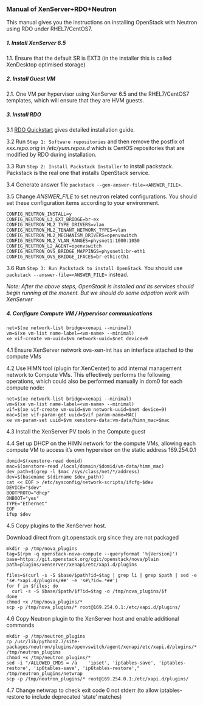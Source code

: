 ### Manual of XenServer+RDO+Neutron

This manual gives you the instructions on installing OpenStack with 
Neutron using RDO under RHEL7/CentOS7.

##### 1. Install XenServer 6.5
1.1. Ensure that the default SR is EXT3 (in the installer this is called 
XenDesktop optimised storage)

##### 2. Install Guest VM
2.1.	One VM per hypervisor using XenServer 6.5 and the RHEL7/CentOS7 
templates, which will ensure that they are HVM guests.

##### 3. Install RDO
3.1 [RDO Quickstart](https://www.rdoproject.org/Quickstart) gives detailed 
installation guide. 

3.2 Run `Step 1: Software repositories` and then remove 
the postfix of *xxx.repo.orig* in */etc/yum.repos.d* which is CentOS 
repositories that are modified by RDO during installation.

3.3 Run `Step 2: Install Packstack Installer` to install packstack. Packstack
is the real one that installs OpenStack service.

3.4 Generate answer file `packstack --gen-answer-file=<ANSWER_FILE>`.

3.5 Change *ANSWER_FILE* to set neutron related configurations.
You should set these configuration items according to your environment.

    CONFIG_NEUTRON_INSTALL=y
    CONFIG_NEUTRON_L3_EXT_BRIDGE=br-ex
    CONFIG_NEUTRON_ML2_TYPE_DRIVERS=vlan
    CONFIG_NEUTRON_ML2_TENANT_NETWORK_TYPES=vlan
    CONFIG_NEUTRON_ML2_MECHANISM_DRIVERS=openvswitch
    CONFIG_NEUTRON_ML2_VLAN_RANGES=physnet1:1000:1050
    CONFIG_NEUTRON_L2_AGENT=openvswitch
    CONFIG_NEUTRON_OVS_BRIDGE_MAPPINGS=physnet1:br-eth1
    CONFIG_NEUTRON_OVS_BRIDGE_IFACES=br-eth1:eth1

3.6 Run `Step 3: Run Packstack to install OpenStack`. You should use 
`packstack --answer-file=<ANSWER_FILE>` instead.

*Note: After the above steps, OpenStack is installed and its services should 
begin running at the monent. But we should do some adpation work with XenServer*

##### 4. Configure Compute VM / Hypervisor communications

    net=$(xe network-list bridge=xenapi --minimal)
    vm=$(xe vm-list name-label=<vm-name> --minimal)
    xe vif-create vm-uuid=$vm network-uuid=$net device=9

4.1 Ensure XenServer network ovs-xen-int has an interface attached to the compute VMs

4.2 Use HIMN tool (plugin for XenCenter) to add internal management network to
Compute VMs. This effectively performs the following operations, which could
also be performed manually in dom0 for each compute node:

    net=$(xe network-list bridge=xenapi --minimal)
    vm=$(xe vm-list name-label=<vm-name> --minimal)
    vif=$(xe vif-create vm-uuid=$vm network-uuid=$net device=9)
    mac=$(xe vif-param-get uuid=$vif param-name=MAC)
    xe vm-param-set uuid=$vm xenstore-data:vm-data/himn_mac=$mac

4.3 Install the XenServer PV tools in the Compute guest

4.4 Set up DHCP on the HIMN network for the compute VMs, allowing each 
compute VM to access it’s own hypervisor on the static address 169.254.0.1

    domid=$(xenstore-read domid)
    mac=$(xenstore-read /local/domain/$domid/vm-data/himn_mac)
    dev_path=$(grep -l $mac /sys/class/net/*/address)
    dev=$(basename $(dirname $dev_path))
    cat << EOF > /etc/sysconfig/network-scripts/ifcfg-$dev
    DEVICE="$dev"
    BOOTPROTO="dhcp"
    ONBOOT="yes"
    TYPE="Ethernet"
    EOF
    ifup $dev

4.5 Copy plugins to the XenServer host.

Download direct from git.openstack.org since they are not packaged

    mkdir -p /tmp/nova_plugins
    tag=$(rpm -q openstack-nova-compute --queryformat '%{Version}')
    base=https://git.openstack.org/cgit/openstack/nova/plain
    path=plugins/xenserver/xenapi/etc/xapi.d/plugins

    files=$(curl -s -S $base/$path?id=$tag | grep li | grep $path | sed -e 's#.*xapi.d/plugins/##' -e 's#\?id=.*##')
    for f in $files; do
      curl -s -S $base/$path/$f?id=$tag -o /tmp/nova_plugins/$f
    done
    chmod +x /tmp/nova_plugins/*	
    scp -p /tmp/nova_plugins/* root@169.254.0.1:/etc/xapi.d/plugins/
    

4.6 Copy Neutron plugin to the XenServer host and enable additional commands

    mkdir -p /tmp/neutron_plugins
    cp /usr/lib/python2.7/site-packages/neutron/plugins/openvswitch/agent/xenapi/etc/xapi.d/plugins/* /tmp/neutron_plugins
    chmod +x /tmp/neutron_plugins/*
    sed -i "/ALLOWED_CMDS = /a    'ipset', 'iptables-save', 'iptables-restore', 'ip6tables-save', 'ip6tables-restore'," /tmp/neutron_plugins/netwrap
    scp -p /tmp/neutron_plugins/* root@169.254.0.1:/etc/xapi.d/plugins/

4.7 Change netwrap to check exit code 0 not stderr 
(to allow iptables-restore to include deprecated ‘state’ matches)

